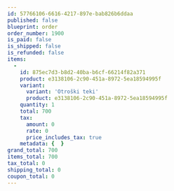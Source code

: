 ```yaml
---
id: 57766106-6616-4217-897e-bab826b6ddaa
published: false
blueprint: order
order_number: 1900
is_paid: false
is_shipped: false
is_refunded: false
items:
  -
    id: 875ec7d3-b8d2-40ba-b6cf-66214f82a371
    product: e3138106-2c90-451a-8972-5ea18594995f
    variant:
      variant: 'Otroški teki'
      product: e3138106-2c90-451a-8972-5ea18594995f
    quantity: 1
    total: 700
    tax:
      amount: 0
      rate: 0
      price_includes_tax: true
    metadata: {  }
grand_total: 700
items_total: 700
tax_total: 0
shipping_total: 0
coupon_total: 0
---
```

